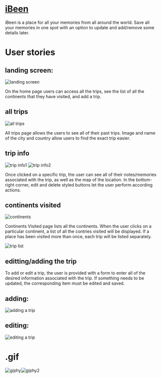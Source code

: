 # [iBeen](https://ibeen.herokuapp.com/)

iBeen is a place for all your memories from all around the world. Save all your memories in one spot with an option to update and add/remove some details later.

# User stories
## landing screen:
![landing screen](https://i.imgur.com/ZtAIUtu.png)

On the home page users can access all the trips, see the list of all the continents that they have visited, and add a trip.

## all trips
![all trips](https://i.imgur.com/uM69JWB.png)

All trips page allows the users to see all of their past trips. Image and name of the city and country allow users to find the exact trip easier.

## trip info
![trip info1](https://i.imgur.com/0a7YzIc.png)
![trip info2](https://i.imgur.com/EhBzGj9.png)

Once clicked on a specific trip, the user can see all of their notes/memories associated with the trip, as well as the map of the location.
In the bottom-right corner, edit and delete styled buttons let the user perform according actions.

## continents visited
![continents](https://i.imgur.com/ME9Ci3U.png)

Continents Visited page lists all the continents. When the user clicks on a particular continent, a list of all the contries visited will be displayed.
If a place has been visited more than once, each trip will be listed separately.

![trip list](https://i.imgur.com/8opY8Oq.png)

## editting/adding the trip

To add or edit a trip, the user is provided with a form to enter all of the desired information associated with the trip. If something needs to be updated, the corresponding item must be edited and saved.

## adding:
![adding a trip](https://i.imgur.com/Lr9LbSa.png)
## editing:
![editing a trip](https://i.imgur.com/nZSMeVH.png)

# .gif
![giphy](https://media.giphy.com/media/4TbibTtzwPUCw9PgV0/giphy.gif)![giphy2](https://media.giphy.com/media/wHeRs9udqc27pd341K/giphy.gif)
